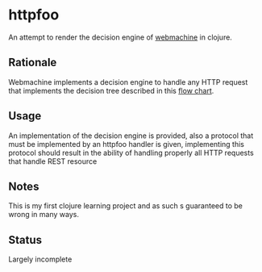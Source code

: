 # httpfoo

An attempt to render the decision engine of
[webmachine](https://github.com/basho/webmachine) in clojure.

## Rationale

Webmachine implements a decision engine to handle any HTTP request that
implements the decision tree described in this
[flow chart](https://raw.github.com/wiki/basho/webmachine/images/http-headers-status-v3.png).

## Usage

An implementation of the decision engine is provided, also a protocol
that must be implemented by an httpfoo handler is given, implementing
this protocol should result in the ability of handling properly all HTTP
requests that handle REST resource

## Notes

This is my first clojure learning project and as such s guaranteed to be
wrong in many ways.

## Status

Largely incomplete
